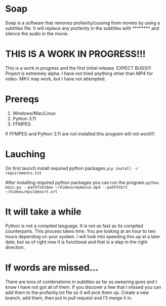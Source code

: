 # Soap 
Soap is a software that removes profanity/cussing from movies by using a subtitles file. It will replace any profanity in the subtitles with ******** and silence the audio in the movie. 

# THIS IS A WORK IN PROGRESS!!!
This is a work in progress and the first initial release. EXPECT BUGS!!! Project is extremely alpha. I have not tried anything other than MP4 for video. MKV may work, but I have not attempted. 

# Prereqs
1. Windows/Mac/Linux
1. Python 3.11
1. FFMPEG

If FFMPEG and Python 3.11 are not installed this program will not work!!!

# Lauching
On first launch install required python packages
```pip install -r requirements.txt```

After installing required python packages you can run the program
```python main.py --pathToVideo ~/Videos/mymovie.mp4 --pathToSrt ~/Videos/myvideosrt.srt```

# It will take a while
Python is not a compiled language. It is not as fast as its compiled counterparts. This process takes time. You are looking at an hour to two hours depending on your system. I will look into speeding this up at a later date, but as of right now it is functional and that is a step in the right direction.

# If words are missed...
There are tons of combinations in subtitles as far as swearing goes and I know I have not got all of them. If you discover a few that I missed you can add them to the profanity.txt file so it will pick them up. Create a new branch, add them, then put in pull request and I'll merge it in. 


